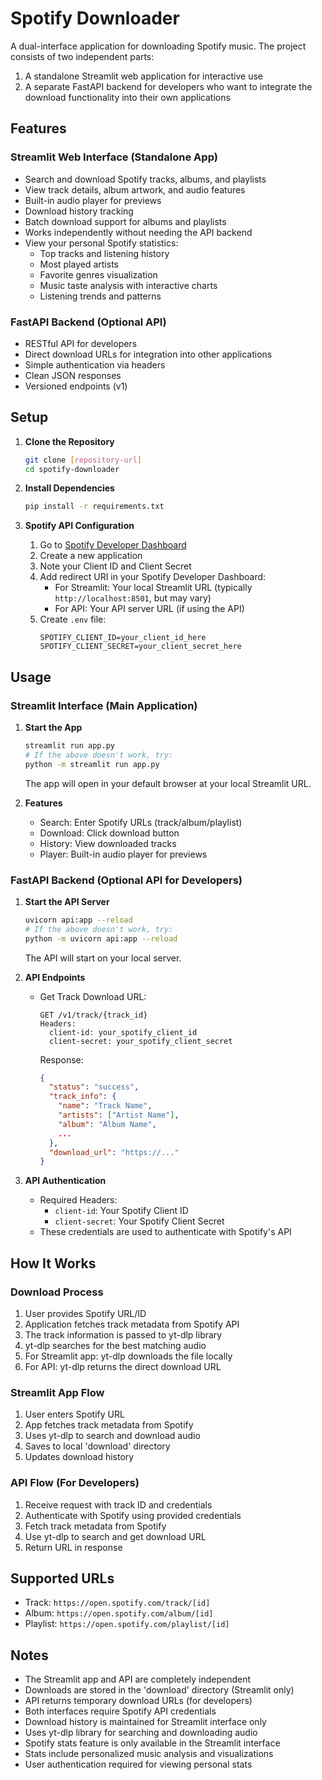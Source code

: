 ﻿# Spotify Downloader

A dual-interface application for downloading Spotify music. The project consists of two independent parts:
1. A standalone Streamlit web application for interactive use
2. A separate FastAPI backend for developers who want to integrate the download functionality into their own applications

## Features

### Streamlit Web Interface (Standalone App)
- Search and download Spotify tracks, albums, and playlists
- View track details, album artwork, and audio features
- Built-in audio player for previews
- Download history tracking
- Batch download support for albums and playlists
- Works independently without needing the API backend
- View your personal Spotify statistics:
  - Top tracks and listening history
  - Most played artists
  - Favorite genres visualization
  - Music taste analysis with interactive charts
  - Listening trends and patterns

### FastAPI Backend (Optional API)
- RESTful API for developers
- Direct download URLs for integration into other applications
- Simple authentication via headers
- Clean JSON responses
- Versioned endpoints (v1)

## Setup

1. **Clone the Repository**
   ```bash
   git clone [repository-url]
   cd spotify-downloader
   ```

2. **Install Dependencies**
   ```bash
   pip install -r requirements.txt
   ```

3. **Spotify API Configuration**
   1. Go to [Spotify Developer Dashboard](https://developer.spotify.com/dashboard)
   2. Create a new application
   3. Note your Client ID and Client Secret
   4. Add redirect URI in your Spotify Developer Dashboard:
      - For Streamlit: Your local Streamlit URL (typically `http://localhost:8501`, but may vary)
      - For API: Your API server URL (if using the API)
   5. Create `.env` file:
      ```env
      SPOTIFY_CLIENT_ID=your_client_id_here
      SPOTIFY_CLIENT_SECRET=your_client_secret_here
      ```

## Usage

### Streamlit Interface (Main Application)

1. **Start the App**
   ```bash
   streamlit run app.py
   # If the above doesn't work, try:
   python -m streamlit run app.py
   ```
   The app will open in your default browser at your local Streamlit URL.

2. **Features**
   - Search: Enter Spotify URLs (track/album/playlist)
   - Download: Click download button
   - History: View downloaded tracks
   - Player: Built-in audio player for previews

### FastAPI Backend (Optional API for Developers)

1. **Start the API Server**
   ```bash
   uvicorn api:app --reload
   # If the above doesn't work, try:
   python -m uvicorn api:app --reload
   ```
   The API will start on your local server.

2. **API Endpoints**

   - Get Track Download URL:
     ```
     GET /v1/track/{track_id}
     Headers:
       client-id: your_spotify_client_id
       client-secret: your_spotify_client_secret
     ```
     Response:
     ```json
     {
       "status": "success",
       "track_info": {
         "name": "Track Name",
         "artists": ["Artist Name"],
         "album": "Album Name",
         ...
       },
       "download_url": "https://..."
     }
     ```

3. **API Authentication**
   - Required Headers:
     - `client-id`: Your Spotify Client ID
     - `client-secret`: Your Spotify Client Secret
   - These credentials are used to authenticate with Spotify's API

## How It Works

### Download Process
1. User provides Spotify URL/ID
2. Application fetches track metadata from Spotify API
3. The track information is passed to yt-dlp library
4. yt-dlp searches for the best matching audio
5. For Streamlit app: yt-dlp downloads the file locally
6. For API: yt-dlp returns the direct download URL

### Streamlit App Flow
1. User enters Spotify URL
2. App fetches track metadata from Spotify
3. Uses yt-dlp to search and download audio
4. Saves to local 'download' directory
5. Updates download history

### API Flow (For Developers)
1. Receive request with track ID and credentials
2. Authenticate with Spotify using provided credentials
3. Fetch track metadata from Spotify
4. Use yt-dlp to search and get download URL
5. Return URL in response

## Supported URLs
- Track: `https://open.spotify.com/track/[id]`
- Album: `https://open.spotify.com/album/[id]`
- Playlist: `https://open.spotify.com/playlist/[id]`

## Notes
- The Streamlit app and API are completely independent
- Downloads are stored in the 'download' directory (Streamlit only)
- API returns temporary download URLs (for developers)
- Both interfaces require Spotify API credentials
- Download history is maintained for Streamlit interface only
- Uses yt-dlp library for searching and downloading audio
- Spotify stats feature is only available in the Streamlit interface
- Stats include personalized music analysis and visualizations
- User authentication required for viewing personal stats



